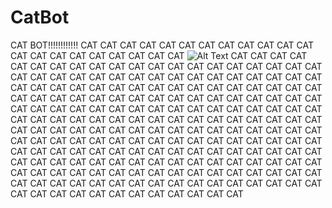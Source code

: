 # CatBot
CAT BOT!!!!!!!!!!!! 
CAT
CAT
CAT
CAT
CAT
CAT
CAT
CAT
CAT
CAT
CAT
CAT
CAT
CAT
CAT
CAT
CAT
CAT
CAT
CAT
CAT
 ![Alt Text](https://github.com/NormNik/CatBot/assets/127588202/9bedf4f4-3ed6-469e-8c18-f1b189fc7296)
CAT
CAT
CAT
CAT
CAT
CAT
CAT
CAT
CAT
CAT
CAT
CAT
CAT
CAT
CAT
CAT
CAT
CAT
CAT
CAT
CAT
CAT
CAT
CAT
CAT
CAT
CAT
CAT
CAT
CAT
CAT
CAT
CAT
CAT
CAT
CAT
CAT
CAT
CAT
CAT
CAT
CAT
CAT
CAT
CAT
CAT
CAT
CAT
CAT
CAT
CAT
CAT
CAT
CAT
CAT
CAT
CAT
CAT
CAT
CAT
CAT
CAT
CAT
CAT
CAT
CAT
CAT
CAT
CAT
CAT
CAT
CAT
CAT
CAT
CAT
CAT
CAT
CAT
CAT
CAT
CAT
CAT
CAT
CAT
CAT
CAT
CAT
CAT
CAT
CAT
CAT
CAT
CAT
CAT
CAT
CAT
CAT
CAT
CAT
CAT
CAT
CAT
CAT
CAT
CAT
CAT
CAT
CAT
CAT
CAT
CAT
CAT
CAT
CAT
CAT
CAT
CAT
CAT
CAT
CAT
CAT
CAT
CAT
CAT
CAT
CAT
CAT
CAT
CAT
CAT
CAT
CAT
CAT
CAT
CAT
CAT
CAT
CAT
CAT
CAT
CAT
CAT
CAT
CAT
CAT
CAT
CAT
CAT
CAT
CAT
CAT
CAT
CAT
CAT
CAT
CAT
CAT
CAT
CAT
CAT
CAT
CAT
CAT
CAT
CAT
CAT
CAT
CAT
CAT
CAT
CAT
CAT
CAT
CAT
CAT
CAT
CAT
CAT
CAT
CAT
CAT
CAT
CAT
CAT
CAT
CAT
CAT
CAT
CAT
CAT
CAT
CAT
CAT
CAT
CAT
CAT
CAT
CAT
CAT
CAT
CAT
CAT
CAT
CAT
CAT
CAT
CAT
CAT
